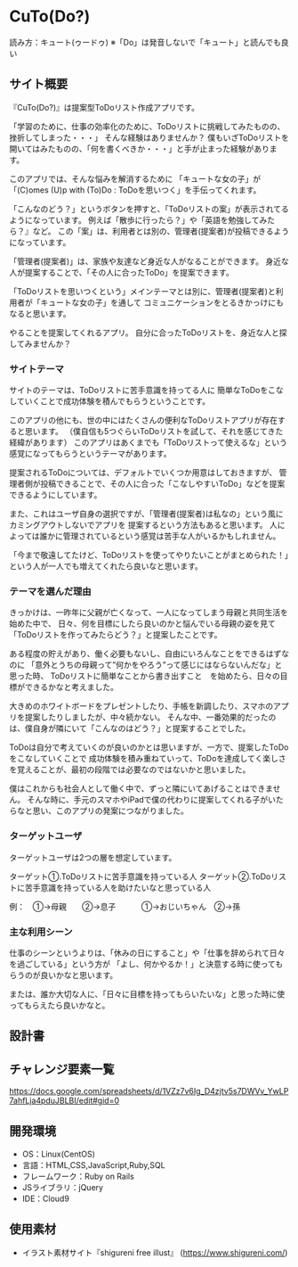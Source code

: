 # CuTo(Do?)
  読み方：キュート(ゥードゥ)
  ※「Do」は発音しないで「キュート」と読んでも良い

## サイト概要
『CuTo(Do?)』は提案型ToDoリスト作成アプリです。

「学習のために、仕事の効率化のために、ToDoリストに挑戦してみたものの、挫折してしまった・・・」
そんな経験はありませんか？
僕もいざToDoリストを開いてはみたものの、「何を書くべきか・・・」と手が止まった経験があります。

このアプリでは、そんな悩みを解消するために
「キュートな女の子」が「(C)omes (U)p with (To)Do : ToDoを思いつく」を手伝ってくれます。

「こんなのどう？」というボタンを押すと、「ToDoリストの案」が表示されてるようになっています。
例えば「散歩に行ったら？」や「英語を勉強してみたら？』など。
この「案」は、利用者とは別の、管理者(提案者)が投稿できるようになっています。

「管理者(提案者)」は、家族や友達など身近な人がなることができます。
身近な人が提案することで、「その人に合ったToDo」を提案できます。

「ToDoリストを思いつくという」メインテーマとは別に、管理者(提案者)と利用者が「キュートな女の子」を通して
コミュニケーションをとるきかっけにもなると思います。

やることを提案してくれるアプリ。
自分に合ったToDoリストを、身近な人と探してみませんか？

### サイトテーマ
サイトのテーマは、ToDoリストに苦手意識を持ってる人に
簡単なToDoをこなしていくことで成功体験を積んでもらうということです。

このアプリの他にも、世の中にはたくさんの便利なToDoリストアプリが存在すると思います。
（僕自信も5つぐらいToDoリストを試して、それを感じてきた経緯があります）
このアプリはあくまでも「ToDoリストって使えるな」という感覚になってもらうというテーマがあります。

提案されるToDoについては、デフォルトでいくつか用意はしておきますが、
管理者側が投稿できることで、その人に合った「こなしやすいToDo」などを提案できるようにしています。

また、これはユーザ自身の選択ですが、「管理者(提案者)は私なの」という風にカミングアウトしないでアプリを
提案するという方法もあると思います。
人によっては誰かに管理されているという感覚は苦手な人がいるかもしれません。

「今まで敬遠してたけど、ToDoリストを使ってやりたいことがまとめられた！」という人が一人でも増えてくれたら良いなと思います。

### テーマを選んだ理由
きっかけは、一昨年に父親が亡くなって、一人になってしまう母親と共同生活を始めた中で、
日々、何を目標にしたら良いのかと悩んでいる母親の姿を見て「ToDoリストを作ってみたらどう？」と提案したことです。

ある程度の貯えがあり、働く必要もないし、自由にいろんなことをできるはずなのに
「意外とうちの母親って”何かをやろう”って感じにはならないんだな」と思った時、
ToDoリストに簡単なことから書き出すこと　を始めたら、日々の目標ができるかなと考えました。

大きめのホワイトボードをプレゼントしたり、手帳を新調したり、スマホのアプリを提案したりしましたが、中々続かない。
そんな中、一番効果的だったのは、僕自身が隣にいて「こんなのはどう？」と提案することでした。

ToDoは自分で考えていくのが良いのかとは思いますが、一方で、提案したToDoをこなしていくことで
成功体験を積み重ねていって、ToDoを達成してく楽しさを覚えることが、最初の段階では必要なのではないかと思いました。

僕はこれからも社会人として働く中で、ずっと隣にいてあげることはできません。
そんな時に、手元のスマホやiPadで僕の代わりに提案してくれる子がいたらなと思い、このアプリの発案につながりました。

### ターゲットユーザ
ターゲットユーザは2つの層を想定しています。

ターゲット①.ToDoリストに苦手意識を持っている人
ターゲット②.ToDoリストに苦手意識を持っている人を助けたいなと思っている人

例：　①→母親　　②→息子
　　　①→おじいちゃん　②→孫

### 主な利用シーン
仕事のシーンというよりは、「休みの日にすること」や「仕事を辞められて日々を過ごしている」という方が
「よし、何かやるか！」と決意する時に使ってもらうのが良いかなと思います。

または、誰か大切な人に、「日々に目標を持ってもらいたいな」と思った時に使ってもらえたら良いかなと。

## 設計書

## チャレンジ要素一覧
<https://docs.google.com/spreadsheets/d/1VZz7v6Ig_D4zjtv5s7DWVv_YwLP7ahfLja4pduJBLBI/edit#gid=0>

## 開発環境
- OS：Linux(CentOS)
- 言語：HTML,CSS,JavaScript,Ruby,SQL
- フレームワーク：Ruby on Rails
- JSライブラリ：jQuery
- IDE：Cloud9

## 使用素材
- イラスト素材サイト『shigureni free illust』 (https://www.shigureni.com/)
